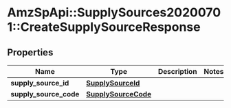 # AmzSpApi::SupplySources20200701::CreateSupplySourceResponse

## Properties
Name | Type | Description | Notes
------------ | ------------- | ------------- | -------------
**supply_source_id** | [**SupplySourceId**](SupplySourceId.md) |  | 
**supply_source_code** | [**SupplySourceCode**](SupplySourceCode.md) |  | 

